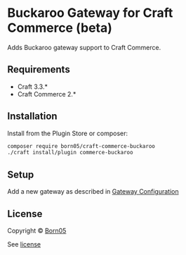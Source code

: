# Buckaroo Gateway for Craft Commerce (beta)

Adds Buckaroo gateway support to Craft Commerce.

## Requirements

- Craft 3.3.*
- Craft Commerce 2.*

## Installation

Install from the Plugin Store or composer:

```bash
composer require born05/craft-commerce-buckaroo
./craft install/plugin commerce-buckaroo
```

## Setup

Add a new gateway as described in [Gateway Configuration](https://docs.craftcms.com/commerce/v2/gateway-config.html)

## License

Copyright © [Born05](https://www.born05.com/)

See [license](https://github.com/born05/craft-commerce-buckaroo/blob/master/LICENSE.md)